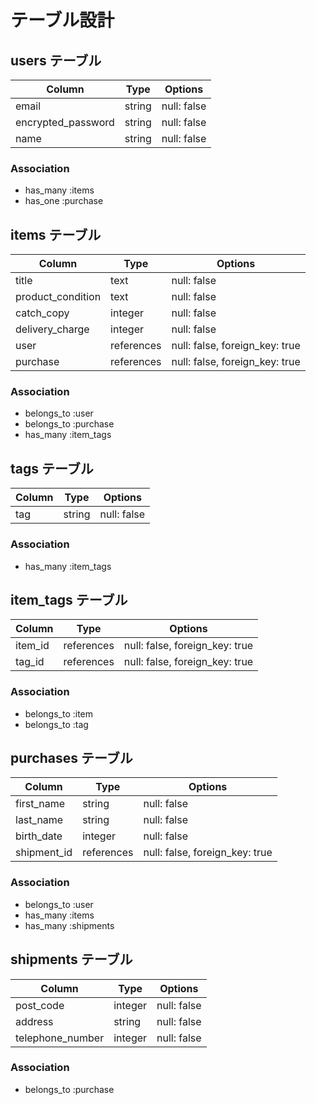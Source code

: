 # テーブル設計

## users テーブル

| Column             | Type   | Options     |
| ------------------ | ------ | ----------- |
| email              | string | null: false |
| encrypted_password | string | null: false |
| name               | string | null: false |

### Association

- has_many :items
- has_one :purchase

## items テーブル

| Column            | Type         | Options                        |
| ------------------| ------------ | ------------------------------ |
| title             | text         | null: false                    |
| product_condition | text         | null: false                    |
| catch_copy        | integer      | null: false                    |
| delivery_charge   | integer      | null: false                    |
| user              | references   | null: false, foreign_key: true |
| purchase          | references   | null: false, foreign_key: true |

### Association

- belongs_to :user
- belongs_to :purchase
- has_many :item_tags

## tags テーブル

| Column            | Type         | Options                        |
| ------------------| ------------ | ------------------------------ |
| tag               | string       | null: false                    |

### Association

- has_many :item_tags

## item_tags テーブル

| Column      | Type       | Options                        |
| ----------- | -----------| ------------------------------ |
| item_id     | references | null: false, foreign_key: true |
| tag_id      | references | null: false, foreign_key: true |

### Association

- belongs_to :item
- belongs_to :tag

## purchases テーブル

| Column            | Type         | Options                        |
| ------------------| ------------ | ------------------------------ |
| first_name        | string       | null: false                    |
| last_name         | string       | null: false                    |
| birth_date        | integer      | null: false                    |
| shipment_id       | references   | null: false, foreign_key: true |

### Association

- belongs_to :user
- has_many :items
- has_many :shipments

## shipments テーブル

| Column            | Type         | Options                        |
| ------------------| ------------ | ------------------------------ |
| post_code         | integer      | null: false                    |
| address           | string       | null: false                    |
| telephone_number  | integer      | null: false                    |

### Association

- belongs_to :purchase